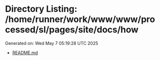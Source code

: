 # Directory Listing: /home/runner/work/www/www/processed/sl/pages/site/docs/how
Generated on: Wed May  7 05:19:28 UTC 2025

- [README.md](README.md)
